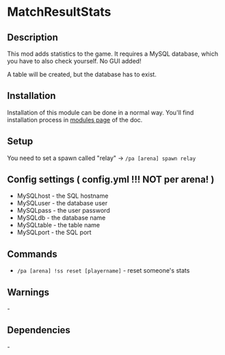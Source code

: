 # MatchResultStats

## Description

This mod adds statistics to the game. It requires a MySQL database, which you have to also check yourself. No GUI added!

A table will be created, but the database has to exist.

## Installation

Installation of this module can be done in a normal way. You'll find installation process in [modules page](../modules.md#installing-modules) of the doc.

## Setup

You need to set a spawn called "relay" -> `/pa [arena] spawn relay`

## Config settings ( config.yml !!! NOT per arena! )

- MySQLhost \- the SQL hostname
- MySQLuser \- the database user
- MySQLpass \- the user password
- MySQLdb \- the database name
- MySQLtable \- the table name
- MySQLport \- the SQL port

## Commands

- `/pa [arena] !ss reset [playername]` \- reset someone's stats

## Warnings

\-

## Dependencies

\-
